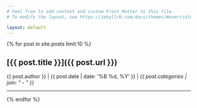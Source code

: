 ```yaml
---
# Feel free to add content and custom Front Matter to this file.
# To modify the layout, see https://jekyllrb.com/docs/themes/#overriding-theme-defaults

layout: default
---
```


{% for post in site.posts limit:10 %}

## [{{ post.title }}]({{ post.url }})
  {{ post.author }} | {{ post.date | date: '%B %d, %Y' }} | <em>{{ post.categories | join: "</em> - <em>" }}</em>
  <hr>
{% endfor %}
